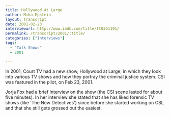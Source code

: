 ```yaml
---
title: Hollywood At Large
author: Mika Epstein
layout: transcript
date: 2001-02-23
interviewurl: http://www.imdb.com/title/tt0361191/
permalink: /transcript/2001/:title/
categories: ["Interviews"]
tags: 
  - "Talk Shows"
  - 2001

---
```


In 2001, Court TV had a new show, Hollywood at Large, in which they look into various TV shows and how they portray the criminal justice system. CSI was featured in the pilot, on Feb 23, 2001.

Jorja Fox had a brief interview on the show (the CSI scene lasted for about five minutes). In her interview she stated that she has liked forensic TV shows (like 'The New Detectives') since before she started working on CSI, and that she still gets grossed out the easiest.
